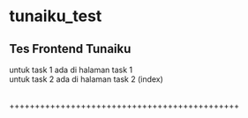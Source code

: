 # tunaiku_test
<h2>Tes Frontend Tunaiku</h2>

untuk task 1 ada di halaman task 1
<br>
untuk task 2 ada di halaman task 2 (index)

<br>
+++++++++++++++++++++++++++++++++++++++++++++

